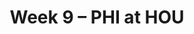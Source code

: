 ---
layout: game
title: Week 9 – PHI at HOU
season: 2014
game_id: 2014_09_PHI_HOU
away_team: PHI
home_team: HOU
---